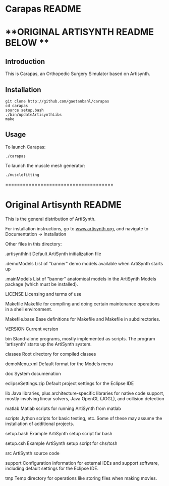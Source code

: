 # Carapas README

**ORIGINAL ARTISYNTH README BELOW **
====================================

## Introduction

This is Carapas, an Orthopedic Surgery Simulator based on Artisynth.

## Installation

```
git clone http://github.com/gaetanbahl/carapas 
cd carapas
source setup.bash
./bin/updateArtisynthLibs
make
``` 

## Usage

To launch Carapas:

`./carapas`

To launch the muscle mesh generator:

`./musclefitting`


=====================================

# Original Artisynth README

This is the general distribution of ArtiSynth.

For installation instructions, go to www.artisynth.org, and navigate
to Documentation -> Installation

Other files in this directory:

.artisynthInit
    Default ArtiSynth initialization file

.demoModels 
    List of "banner" demo models available when ArtiSynth starts up

.mainModels 
    List of "banner" anatomical models in the ArtiSynth Models package
    (which must be installed).

LICENSE
    Licensing and terms of use

Makefile
    Makefile for compiling and doing certain maintenance operations in
    a shell environment.

Makefile.base
    Base definitions for Makefile and Makefile in subdirectories.

VERSION
    Current version

bin
    Stand-alone programs, mostly implemented as scripts. 
    The program 'artisynth' starts up the ArtiSynth system.

classes
    Root directory for compiled classes

demoMenu.xml
    Default format for the Models menu

doc
    System documenation

eclipseSettings.zip
    Default project settings for the Eclipse IDE

lib
    Java libraries, plus architecture-specific libraries for native code
    support, mostly involving linear solvers, Java OpenGL (JOGL), and
    collision detection

matlab
    Matlab scripts for running ArtiSynth from matlab

scripts
    Jython scripts for basic testing, etc. Some of these may assume
    the installation of additional projects.

setup.bash
    Example ArtiSynth setup script for bash

setup.csh
    Example ArtiSynth setup script for chs/tcsh

src
    ArtiSynth source code

support
    Configuration information for external IDEs and support software,
    including default settings for the Eclipse IDE.

tmp
    Temp directory for operations like storing files when making
    movies.

